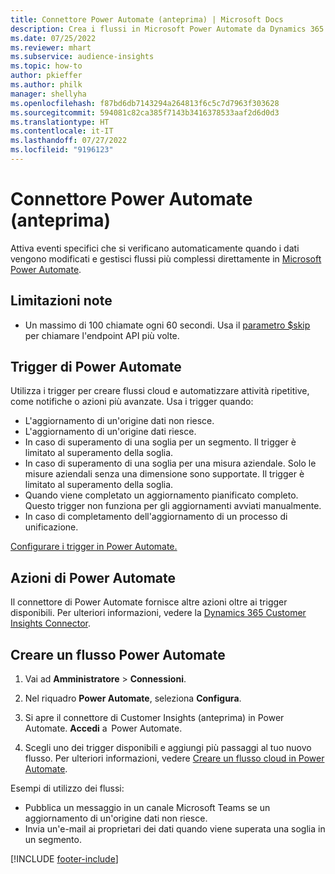 ```yaml
---
title: Connettore Power Automate (anteprima) | Microsoft Docs
description: Crea i flussi in Microsoft Power Automate da Dynamics 365 Customer Insights.
ms.date: 07/25/2022
ms.reviewer: mhart
ms.subservice: audience-insights
ms.topic: how-to
author: pkieffer
ms.author: philk
manager: shellyha
ms.openlocfilehash: f87bd6db7143294a264813f6c5c7d7963f303628
ms.sourcegitcommit: 594081c82ca385f7143b3416378533aaf2d6d0d3
ms.translationtype: HT
ms.contentlocale: it-IT
ms.lasthandoff: 07/27/2022
ms.locfileid: "9196123"
---
```

# <a name="power-automate-connector-preview"></a>Connettore Power Automate (anteprima)

Attiva eventi specifici che si verificano automaticamente quando i dati vengono modificati e gestisci flussi più complessi direttamente in [Microsoft Power Automate](https://flow.microsoft.com/).

## <a name="known-limitations"></a>Limitazioni note

- Un massimo di 100 chiamate ogni 60 secondi. Usa il [parametro $skip](/connectors/customerinsights/#get-items-from-an-entity) per chiamare l'endpoint API più volte.

## <a name="power-automate-triggers"></a>Trigger di Power Automate

Utilizza i trigger per creare flussi cloud e automatizzare attività ripetitive, come notifiche o azioni più avanzate. Usa i trigger quando:

- L'aggiornamento di un'origine dati non riesce.
- L'aggiornamento di un'origine dati riesce.
- In caso di superamento di una soglia per un segmento. Il trigger è limitato al superamento della soglia.
- In caso di superamento di una soglia per una misura aziendale. Solo le misure aziendali senza una dimensione sono supportate. Il trigger è limitato al superamento della soglia.
- Quando viene completato un aggiornamento pianificato completo. Questo trigger non funziona per gli aggiornamenti avviati manualmente.
- In caso di completamento dell'aggiornamento di un processo di unificazione.

[Configurare i trigger in Power Automate.](https://flow.microsoft.com/connectors/shared_customerinsights/dynamics-365-customer-insights-connector/)

## <a name="power-automate-actions"></a>Azioni di Power Automate

Il connettore di Power Automate fornisce altre azioni oltre ai trigger disponibili. Per ulteriori informazioni, vedere la [Dynamics 365 Customer Insights Connector](/connectors/customerinsights/).

## <a name="create-a-power-automate-flow"></a>Creare un flusso Power Automate

1. Vai ad **Amministratore** > **Connessioni**.

1. Nel riquadro **Power Automate**, seleziona **Configura**.

1. Si apre il connettore di Customer Insights (anteprima) in Power Automate. **Accedi** a  Power Automate.

1. Scegli uno dei trigger disponibili e aggiungi più passaggi al tuo nuovo flusso. Per ulteriori informazioni, vedere [Creare un flusso cloud in Power Automate](/power-automate/get-started-logic-flow).

Esempi di utilizzo dei flussi: 
- Pubblica un messaggio in un canale Microsoft Teams se un aggiornamento di un'origine dati non riesce. 
- Invia un'e-mail ai proprietari dei dati quando viene superata una soglia in un segmento.

[!INCLUDE [footer-include](includes/footer-banner.md)]
